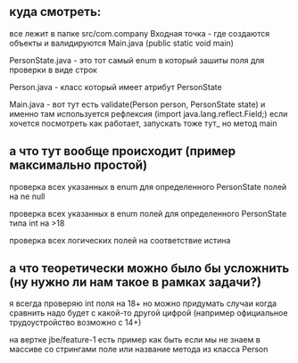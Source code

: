## куда смотреть: 
все лежит в папке src/com.company 
Входная точка - где создаются объекты и валидируются Main.java (public static void main)

PersonState.java - это тот самый enum в который зашиты поля для проверки в виде строк

Person.java - класс который имеет атрибут PersonState

Main.java - вот тут есть validate(Person person, PersonState state) и именно там используется рефлексия (import java.lang.reflect.Field;) если хочется посмотреть как работает, запускать тоже тут_ но метод main

## а что тут вообще происходит (пример максимально простой)
проверка всех указанных в enum для определенного PersonState полей на ne null

проверка всех указанных в enum полей для определенного PersonState типа int на >18 

проверка всех логических полей на соответствие истина 

## а что теоретически можно было бы усложнить (ну нужно ли нам такое в рамках задачи?)
я всегда проверяю int поля на 18+
но можно придумать случаи когда сравнить надо будет с какой-то другой цифрой (например официальное трудоустройство возможно с 14+)


на вертке jbe/feature-1 есть пример как быть если мы не знаем в массиве со стрингами поле или название метода из класса Person
